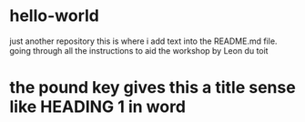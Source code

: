 # hello-world
just another repository
this is where i add text into the README.md file. 
going through all the instructions to aid the workshop by Leon du toit
# the pound key gives this a title sense like HEADING 1 in word

